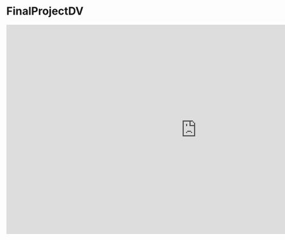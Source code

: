 # FinalProjectDV

<iframe width="997" height="551" seamless frameborder="0" scrolling="no" src="https://docs.google.com/spreadsheets/d/1knJ6dyOuf5aDLc0MB4Ezs7OAPP-KYDuWkB6Su0Ywz0U/pubchart?oid=472609417&amp;format=interactive"></iframe>
